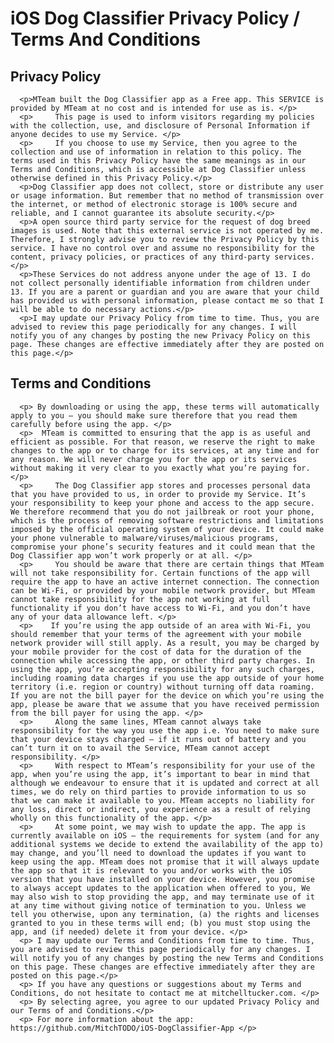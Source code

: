 
# iOS Dog Classifier Privacy Policy / Terms And Conditions

## Privacy Policy

      <p>MTeam built the Dog Classifier app as a Free app. This SERVICE is provided by MTeam at no cost and is intended for use as is. </p>
      <p>     This page is used to inform visitors regarding my policies with the collection, use, and disclosure of Personal Information if anyone decides to use my Service. </p>
      <p>     If you choose to use my Service, then you agree to the collection and use of information in relation to this policy. The terms used in this Privacy Policy have the same meanings as in our Terms and Conditions, which is accessible at Dog Classifier unless otherwise defined in this Privacy Policy.</p>
      <p>Dog Classifier app does not collect, store or distribute any user or usage information. But remember that no method of transmission over the internet, or method of electronic storage is 100% secure and reliable, and I cannot guarantee its absolute security.</p>
      <p>A open source third party service for the request of dog breed images is used. Note that this external service is not operated by me. Therefore, I strongly advise you to review the Privacy Policy by this service. I have no control over and assume no responsibility for the content, privacy policies, or practices of any third-party services.</p>
      <p>These Services do not address anyone under the age of 13. I do not collect personally identifiable information from children under 13. If you are a parent or guardian and you are aware that your child has provided us with personal information, please contact me so that I will be able to do necessary actions.</p>
      <p>I may update our Privacy Policy from time to time. Thus, you are advised to review this page periodically for any changes. I will notify you of any changes by posting the new Privacy Policy on this page. These changes are effective immediately after they are posted on this page.</p>
      
## Terms and Conditions

      <p> By downloading or using the app, these terms will automatically apply to you – you should make sure therefore that you read them carefully before using the app. </p>
      <p>  MTeam is committed to ensuring that the app is as useful and efficient as possible. For that reason, we reserve the right to make changes to the app or to charge for its services, at any time and for any reason. We will never charge you for the app or its services without making it very clear to you exactly what you’re paying for. </p>
      <p>     The Dog Classifier app stores and processes personal data that you have provided to us, in order to provide my Service. It’s your responsibility to keep your phone and access to the app secure. We therefore recommend that you do not jailbreak or root your phone, which is the process of removing software restrictions and limitations imposed by the official operating system of your device. It could make your phone vulnerable to malware/viruses/malicious programs, compromise your phone’s security features and it could mean that the Dog Classifier app won’t work properly or at all. </p>
      <p>     You should be aware that there are certain things that MTeam will not take responsibility for. Certain functions of the app will require the app to have an active internet connection. The connection can be Wi-Fi, or provided by your mobile network provider, but MTeam cannot take responsibility for the app not working at full functionality if you don’t have access to Wi-Fi, and you don’t have any of your data allowance left. </p>
      <p>    If you’re using the app outside of an area with Wi-Fi, you should remember that your terms of the agreement with your mobile network provider will still apply. As a result, you may be charged by your mobile provider for the cost of data for the duration of the connection while accessing the app, or other third party charges. In using the app, you’re accepting responsibility for any such charges, including roaming data charges if you use the app outside of your home territory (i.e. region or country) without turning off data roaming. If you are not the bill payer for the device on which you’re using the app, please be aware that we assume that you have received permission from the bill payer for using the app. </p>
      <p>     Along the same lines, MTeam cannot always take responsibility for the way you use the app i.e. You need to make sure that your device stays charged – if it runs out of battery and you can’t turn it on to avail the Service, MTeam cannot accept responsibility. </p>
      <p>     With respect to MTeam’s responsibility for your use of the app, when you’re using the app, it’s important to bear in mind that although we endeavour to ensure that it is updated and correct at all times, we do rely on third parties to provide information to us so that we can make it available to you. MTeam accepts no liability for any loss, direct or indirect, you experience as a result of relying wholly on this functionality of the app. </p>
      <p>     At some point, we may wish to update the app. The app is currently available on iOS – the requirements for system (and for any additional systems we decide to extend the availability of the app to) may change, and you’ll need to download the updates if you want to keep using the app. MTeam does not promise that it will always update the app so that it is relevant to you and/or works with the iOS version that you have installed on your device. However, you promise to always accept updates to the application when offered to you, We may also wish to stop providing the app, and may terminate use of it at any time without giving notice of termination to you. Unless we tell you otherwise, upon any termination, (a) the rights and licenses granted to you in these terms will end; (b) you must stop using the app, and (if needed) delete it from your device. </p>
      <p> I may update our Terms and Conditions from time to time. Thus, you are advised to review this page periodically for any changes. I will notify you of any changes by posting the new Terms and Conditions on this page. These changes are effective immediately after they are posted on this page.</p>
      <p> If you have any questions or suggestions about my Terms and Conditions, do not hesitate to contact me at mitchelltucker.com. </p>
      <p> By selecting agree, you agree to our updated Privacy Policy and our Terms of and Conditions.</p>
      <p> For more information about the app: https://github.com/MitchTODO/iOS-DogClassifier-App </p>
